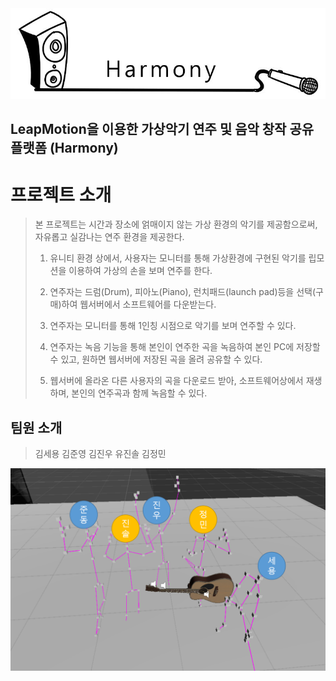 <img src="./image/harmony.jpg">
 
## LeapMotion을 이용한 가상악기 연주 및 음악 창작 공유 플랫폼 (Harmony)

# 프로젝트 소개

> 본 프로젝트는 시간과 장소에 얽매이지 않는 가상 환경의 악기를 제공함으로써, 자유롭고 실감나는 연주 환경을 제공한다.
>
> 1) 유니티 환경 상에서, 사용자는 모니터를 통해 가상환경에 구현된 악기를 립모션을 이용하여 가상의 손을 보며 연주를 한다.
>
> 2) 연주자는 드럼(Drum), 피아노(Piano), 런치패드(launch pad)등을 선택(구매)하여 웹서버에서 소프트웨어를 다운받는다.
>
> 3) 연주자는 모니터를 통해 1인칭 시점으로 악기를 보며 연주할 수 있다.
>
> 4) 연주자는 녹음 기능을 통해 본인이 연주한 곡을 녹음하여 본인 PC에 저장할 수 있고, 원하면 웹서버에 저장된 곡을 올려 공유할 수 있다.
>
> 5) 웹서버에 올라온 다른 사용자의 곡을 다운로드 받아, 소프트웨어상에서 재생하며, 본인의 연주곡과 함께 녹음할 수 있다.

## 팀원 소개

> 김세용 김준영 김진우 유진솔 김정민
<img src="./image/together.png">
